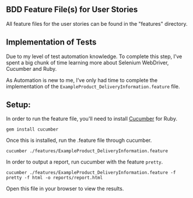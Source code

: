 ## BDD Feature File(s) for User Stories

All feature files for the user stories can be found in the "features" directory.

## Implementation of Tests

Due to my level of test automation knowledge. To complete this step, I’ve spent a big chunk of time learning more about Selenium WebDriver, Cucumber and Ruby.

As Automation is new to me, I’ve only had time to complete the implementation of the `ExampleProduct_DeliveryInformation.feature` file.


## Setup:

In order to run the feature file, you'll need to install [Cucumber](http://cucumber.io/) for Ruby.

    gem install cucumber

Once this is installed, run the .feature file through cucumber.

    cucumber ./features/ExampleProduct_DeliveryInformation.feature
    
In order to output a report, run cucumber with the feature `pretty`.

    cucumber ./features/ExampleProduct_DeliveryInformation.feature -f pretty -f html -o reports/report.html
    
Open this file in your browser to view the results.